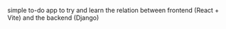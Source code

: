 simple to-do app to try and learn the relation between frontend (React + Vite) and the backend (Django)
